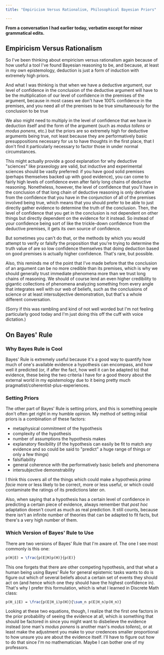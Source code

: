 ```yaml
---
title: "Empiricism Versus Rationalism, Philosophical Bayesian Priors"

---
```


**From a conversation I had earlier today, verbatim except for minor grammatical edits.**

## Empiricism Versus Rationalism

So I've been thinking about empiricism versus rationalism again because of how useful a tool I've found Bayesian reasoning to be, and because, at least in my own epistemology, deduction is just a form of induction with extremely high priors.

And what I was thinking is that when we have a deductive argument, our level of confidence in the conclusion of the deductive argument will have to be the multiplication of our level of confidence in the premises of the argument, because in most cases we don't have 100% confidence in the premises, and you need all of the premises to be true simultaneously for the conclusion to be true

We also might need to multiply in the level of confidence that we have in deduction itself and the form of the argument (such as *modus tollens* or *modus ponens*, etc.) but the priors are so extremely high for deductive arguments being true, not least because they are performatively basic presuppositions necessary for us to have thoughts in the first place, that I don't find it particularly necessary to factor those in under normal circumstances.

This might actually provide a good explanation for why deductive "sciences" like praxeology are valid, but inductive and experimental sciences should be vastly preferred: if you have good solid premises (perhaps themselves backed up with good evidence), you can come to fairly high levels of confidence even after fairly long chains of deductive reasoning. Nonetheless, however, the level of confidence that you'll have in the conclusion of that long chain of deductive reasoning is only derivative from the confidence that you have in the conjunction of all of the premises involved being true, which means that you should prefer to be able to just directly gather evidence to determine the truth of the conclusion. Then, the level of confidence that you get in the conclusion is not dependent on other things but directly dependent on the evidence for it instead. So instead of your confidence being sort of like the trickle-down confidence from the deductive premises, it gets its own source of confidence.

But sometimes you can't do that, or the methods by which you would attempt to verify or falsify the proposition that you're trying to determine the truth value of are so low confidence themselves that doing deduction based on good premises is actually higher confidence. That's rare, but possible.

Also, this reminds me of the point that I've made before that the conclusion of an argument can be no more credible than its premises, which is why we should generally trust immediate phenomena more than we trust long chains of reasoning. We should of course lend an even higher credibility to gigantic collections of phenomena analyzing something from every angle that integrates well with our web of beliefs, such as the conclusions of science or at least intersubjective demonstration, but that's a whole different conversation.

(Sorry if this was rambling and kind of not well worded but I'm not feeling particularly good today and I'm just doing this off the cuff with voice dictation.)

## On Bayes' Rule

### Why Bayes Rule is Cool

Bayes' Rule is extremely useful because it's a good way to quantify how much of one's available evidence a hypothesis can encompass, and how well it predicted (or, if after the fact, how well it can be adapted to) that evidence, these being the two criteria I have for a good theory about the external world in my epistemology due to it being pretty much pragmatist/coherentist-plus-experiences.

### Setting Priors

The other part of Bayes' Rule is setting priors, and this is something people don't often get right in my humble opinion. My method of setting initial priors is a combination of these factors: 

- metaphysical commitment of the hypothesis
- complexity of the hypothesis
- number of assumptions the hypothesis makes
- explanatory flexibility (if the hypothesis can easily be fit to match any evidence and so could be said to "predict" a huge range of things or only a few things)
- falsifiability
- general coherence with the performatively basic beliefs and phenomena
- intersubjective demonstrability

I think this covers all of the things which could make a hypothesis *prima facie* more or less likely to be correct, more or less useful, or which could contaminate the ratings of its predictions later on.

Also, when saying that a hypothesis has a certain level of confidence in predicting a certain piece of evidence, always remember that *post hoc* adaptation doesn't count as much as real prediction. It still counts, because there isn't an infinite number of theories that can be adapted to fit facts, but there's a very high number of them.

### Which Version of Bayes' Rule to Use

There are two versions of Bayes' Rule that I'm aware of. The one I see most commonly is this one:

```latex
p(H|E) = \frac{p(E|H)p(H)}{p(E)}
```

This one forgets that there are other competing hypothesis, and that what a human being using Bayes' Rule for general epistemic tasks wants to do is figure out which of several beliefs about a certain set of events they should act on (and hence which one they should have the highest confidence in). That's why I prefer this formulation, which is what I learned in Discrete Math class:

```latex
p(H_i|E) = \frac{p(E|H_i)p(H)}{\sum_n p(E|H_n)p(H_n)}
```

Looking at these two equations, though, I realize that the first one factors in the prior probability of seeing the evidence at all, which *is* something that should be factored in since you might want to disbelieve the evidence instead (one man's *modus ponens* is another man's *modus tollens*), or at least make the adjustment you make to your credences smaller proportional to how unsure you are about the evidence itself. I'll have to figure out how to do that since I'm no mathematician. Maybe I can bother one of my professors.
